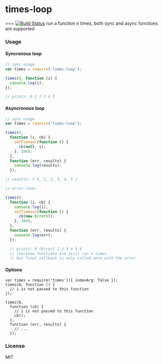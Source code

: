# times-loop
===
[![Build Status](https://travis-ci.org/tjmehta/times-loop.svg?branch=master)](https://travis-ci.org/tjmehta/times-loop)
run a function n times, both sync and async functions are supported

### Usage

#### Syncronous loop
```js
// sync usage
var times = require('times-loop');

times(6, function (i) {
  console.log(i);
});

// prints: 0 1 2 3 4 5
```

#### Asyncronous loop
```js
// sync usage
var times = require('times-loop');

times(6,
  function (i, cb) {
    setTimeout(function () {
      cb(null, i);
    }, 100);
  },
  function (err, results) {
    console.log(results);
  });

// results: [ 0, 1, 2, 3, 4, 5 ]

// error case:

times(6,
  function (i, cb) {
    console.log(i);
    setTimeout(function () {
      cb(new Error());
    }, 100);
  },
  function (err, results) {
    console.log(err);
  });

  // prints: 0 [Error] 1 2 3 4 5 6
  // iteratee functions are still run n times
  // but final callback is only called once with the error
```

#### Options
```
var times = require('times')({ indexArg: false });
times(6, function () {
  // i is not passed to this function
});

times(6,
  function (cb) {
    // i is not passed to this function
    cb();
  },
  function (err, results) {
    // ...
  });
```

### License
MIT